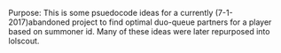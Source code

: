 Purpose: This is some psuedocode ideas for a currently (7-1-2017)abandoned project to find optimal duo-queue partners for a player based on summoner id. 
Many of these ideas were later repurposed into lolscout. 

